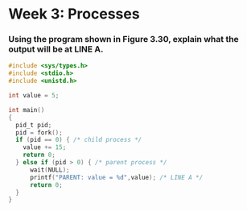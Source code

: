 # Week 3: Processes

### Using the program shown in Figure 3.30, explain what the output will be at LINE A.

```C
#include <sys/types.h> 
#include <stdio.h> 
#include <unistd.h>

int value = 5; 

int main()
{
  pid_t pid;
  pid = fork();
  if (pid == 0) { /* child process */ 
    value += 15;
    return 0;
  } else if (pid > 0) { /* parent process */ 
      wait(NULL);
      printf("PARENT: value = %d",value); /* LINE A */ 
      return 0;
  }
}
```
